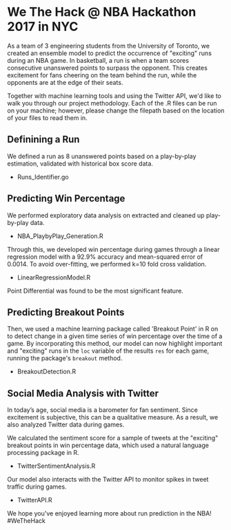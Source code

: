 # We The Hack @ NBA Hackathon 2017 in NYC
As a team of 3 engineering students from the University of Toronto, we created an ensemble model to predict the occurrence of "exciting" runs during an NBA game. In basketball, a run is when a team scores consecutive unanswered points to surpass the opponent. This creates excitement for fans cheering on the team behind the run, while the opponents are at the edge of their seats.

Together with machine learning tools and using the Twitter API, we'd like to walk you through our project methodology. Each of the .R files can be run on your machine; however, please change the filepath based on the location of your files to read them in. 

## Definining a Run 
We defined a run as 8 unanswered points based on a play-by-play estimation, validated with historical box score data.

* Runs_Identifier.go

## Predicting Win Percentage 
We performed exploratory data analysis on extracted and cleaned up play-by-play data. 

* NBA_PlaybyPlay_Generation.R

Through this, we developed win percentage during games through a linear regression model with a 92.9% accuracy and mean-squared error of 0.0014. To avoid over-fitting, we performed k=10 fold cross validation. 

* LinearRegressionModel.R

Point Differential was found to be the most significant feature. 

## Predicting Breakout Points
Then, we used a machine learning package called 'Breakout Point' in R on to detect change in a given time series of win percentage over the time of a game. By incorporating this method, our model can now highlight important and "exciting" runs in the ```loc``` variable of the results ```res``` for each game, running the package's ```breakout``` method.

* BreakoutDetection.R

## Social Media Analysis with Twitter
In today’s age, social media is a barometer for fan sentiment. Since excitement is subjective, this can be a qualitative measure. As a result, we also analyzed Twitter data during games. 

We calculated the sentiment score for a sample of tweets at the "exciting" breakout points in win percentage data, which used a natural language processing package in R.

* TwitterSentimentAnalysis.R 

Our model also interacts with the Twitter API to monitor spikes in tweet traffic during games.

* TwitterAPI.R

We hope you've enjoyed learning more about run prediction in the NBA! #WeTheHack


